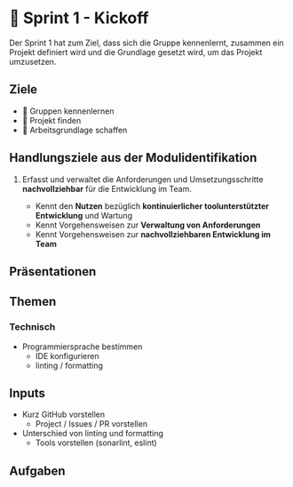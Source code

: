 # 🦶 Sprint 1 - Kickoff

Der Sprint 1 hat zum Ziel, dass sich die Gruppe kennenlernt, zusammen ein
Projekt definiert wird und die Grundlage gesetzt wird, um das Projekt
umzusetzen.

## Ziele

- :dart: Gruppen kennenlernen
- :dart: Projekt finden
- :dart: Arbeitsgrundlage schaffen

## Handlungsziele aus der Modulidentifikation

1. Erfasst und verwaltet die Anforderungen und Umsetzungsschritte
   **nachvollziehbar** für die Entwicklung im Team.

   - Kennt den **Nutzen** bezüglich **kontinuierlicher toolunterstützter
     Entwicklung** und Wartung
   - Kennt Vorgehensweisen zur **Verwaltung von Anforderungen**
   - Kennt Vorgehensweisen zur **nachvollziehbaren Entwicklung im Team**

## Präsentationen

<Slide name="projektmanagement"/>

<Slide name="local-development"/>

<Slide name="formatting"/>

<Slide name="sprint1-ende"/>

## Themen

### Technisch

- Programmiersprache bestimmen
  - IDE konfigurieren
  - linting / formatting

## Inputs

- Kurz GitHub vorstellen
  - Project / Issues / PR vorstellen
- Unterschied von linting und formatting
  - Tools vorstellen (sonarlint, eslint)

## Aufgaben

<DocCardList />
